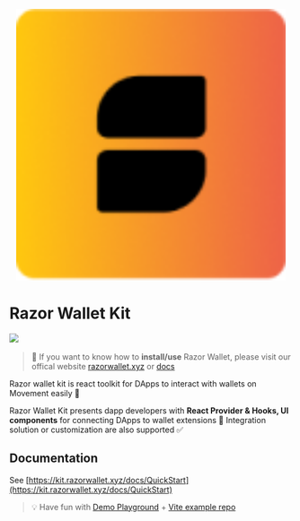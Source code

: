<p align="center"><a href="https://razorwallet.xyz">
<img width="480" src="/assets/logo.png"/>
</a></p>

# Razor Wallet Kit

<a href="https://github.com/wallet-standard/wallet-standard">
  <img src="https://badgen.net/badge/wallet-standard/supported/green" />
</a>

> 👋 If you want to know how to **install/use** Razor Wallet, please visit our offical website [razorwallet.xyz](https://razorwallet.xyz) or [docs](https://docs.razorwallet.xyz)

Razor wallet kit is react toolkit for DApps to interact with wallets on Movement easily 🥳

Razor Wallet Kit presents dapp developers with **React Provider & Hooks, UI components** for connecting DApps to wallet extensions 🔗 Integration solution or customization are also supported ✅

## Documentation

See [https://kit.razorwallet.xyz/docs/QuickStart](https://kit.razorwallet.xyz/docs/QuickStart)

> 💡 Have fun with [Demo Playground](https://kit-demo.razorwallet.xyz/) + [Vite example repo](https://github.com/razorlabsorg/wallet-kit-vite-example) 
